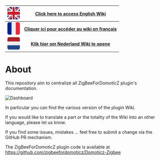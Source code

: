 | <img src="Images/flag_uk.png" width="40" height="40"> | [__Click here to access English Wiki__](en-eng/)      |
|:------------:|:----------:|
| <img src="Images/flag_france.png" width="40" height="40">   | [__Cliquer ici pour accéder au wiki en français__](fr-fr/) |
| <img src="Images/flag_netherlands.png" width="40" height="40">     | [__Klik hier om Nederland Wiki te opene__](nl-dut/) |

# About

This repository aim to centralize all ZigBeeForDomoticZ plugin's documentation.

![Dashboard](Images/Dashboard.png)

In particular you can find the various version of the plugin Wiki.

If you would like to translate a part or the totality of the Wiki into an other language, please let us know.

If you find some issues, mistakes ... feel free to submit a change via the GitHub PR mechanism.

The ZigBeeForDomoticZ plugin code is available at https://github.com/zigbeefordomoticz/Domoticz-Zigbee 
